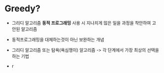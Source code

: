 # Greedy?

* 그리디 알고리즘 **동적 프로그래밍** 사용 시 지나치게 많은 일을 과정을 착안하여 고안된 알고리즘
* 동적프로그래밍을 대체하는것이 아닌 보완하는 개념
* 그리디 알고리즘 또는 탐욕(욕심쟁이) 알고리즘 -> 각 단계에서 가장 최상의 선택을 하는 기법

* r
